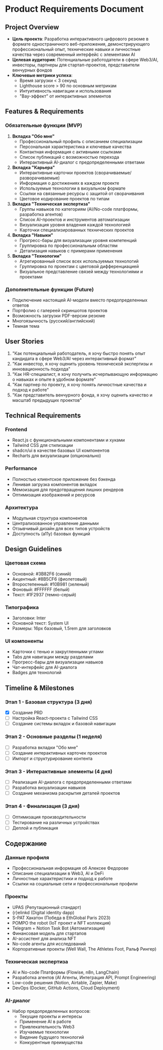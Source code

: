 # Product Requirements Document

## Project Overview

- **Цель проекта**: Разработка интерактивного цифрового резюме в формате одностраничного веб-приложения, демонстрирующего профессиональный опыт, технические навыки и личностные качества через современный интерфейс с элементами AI
- **Целевая аудитория**: Потенциальные работодатели в сфере Web3/AI, инвесторы, партнеры для стартап-проектов, представители венчурных фондов
- **Ключевые метрики успеха**:
    - Время загрузки < 3 секунд
    - Lighthouse score > 90 по основным метрикам
    - Интуитивность навигации и использования
    - "Вау-эффект" от интерактивных элементов

## Features & Requirements

### Обязательные функции (MVP)

1. **Вкладка "Обо мне"**
    - Профессиональный профиль с описанием специализации
    - Персональная характеристика и ключевые качества
    - Контактная информация с активными ссылками
    - Список публикаций с возможностью перехода
    - Интерактивный AI-диалог с предопределенными ответами
2. **Вкладка "Карьера"**
    - Интерактивные карточки проектов (сворачиваемые/разворачиваемые)
    - Информация о достижениях в каждом проекте
    - Используемые технологии в визуальном формате
    - Ссылки на связанные ресурсы с защитой от сворачивания
    - Цветовое кодирование проектов по типам
3. **Вкладка "Техническая экспертиза"**
    - Группы навыков по категориям (AI/No-code платформы, разработка агентов)
    - Список AI-проектов и инструментов автоматизации
    - Визуализация уровня владения каждой технологией
    - Карточки специализированных технических проектов
4. **Вкладка "Навыки"**
    - Прогресс-бары для визуализации уровня компетенций
    - Группировка по профессиональным областям
    - Детализация навыков с примерами применения
5. **Вкладка "Технологии"**
    - Агрегированный список всех используемых технологий
    - Группировка по проектам с цветовой дифференциацией
    - Визуальное представление связей между технологиями и проектами

### Дополнительные функции (Future)

- Подключение настоящей AI-модели вместо предопределенных ответов
- Портфолио с галереей скриншотов проектов
- Возможность загрузки PDF-версии резюме
- Многоязычность (русский/английский)
- Темная тема

## User Stories

1. "Как потенциальный работодатель, я хочу быстро понять опыт кандидата в сфере Web3/AI через интерактивный формат"
2. "Как инвестор, я хочу оценить уровень технической экспертизы и инновационность подхода"
3. "Как HR-специалист, я хочу получить исчерпывающую информацию о навыках и опыте в удобном формате"
4. "Как партнер по проекту, я хочу понять личностные качества и подход к работе"
5. "Как представитель венчурного фонда, я хочу оценить качество и масштаб предыдущих проектов"

## Technical Requirements

### Frontend

- React.js с функциональными компонентами и хуками
- Tailwind CSS для стилизации
- shadcn/ui в качестве базовых UI компонентов
- Recharts для визуализации (опционально)

### Performance

- Полностью клиентское приложение без бэкенда
- Ленивая загрузка компонентов вкладок
- Мемоизация для предотвращения лишних рендеров
- Оптимизация изображений и ресурсов

### Архитектура

- Модульная структура компонентов
- Централизованное управление данными
- Отзывчивый дизайн для всех типов устройств
- Доступность (a11y) базовых функций

## Design Guidelines

### Цветовая схема

- Основной: #3B82F6 (синий)
- Акцентный: #8B5CF6 (фиолетовый)
- Второстепенный: #10B981 (зеленый)
- Фоновый: #FFFFFF (белый)
- Текст: #1F2937 (темно-серый)

### Типографика

- Заголовки: Inter
- Основной текст: System UI
- Размеры: 16px базовый, 1.5rem для заголовков

### UI компоненты

- Карточки с тенью и закругленными углами
- Tabs для навигации между разделами
- Прогресс-бары для визуализации навыков
- Чат-интерфейс для AI-диалога
- Badges для технологий

## Timeline & Milestones

### Этап 1 - Базовая структура (3 дня)

- [x]  Создание PRD
- [ ]  Настройка React-проекта с Tailwind CSS
- [ ]  Создание системы вкладок и базовой навигации

### Этап 2 - Основные разделы (1 неделя)

- [ ]  Разработка вкладки "Обо мне"
- [ ]  Создание интерактивных карточек проектов
- [ ]  Импорт и структурирование контента

### Этап 3 - Интерактивные элементы (4 дня)

- [ ]  Реализация AI-диалога с предопределенными ответами
- [ ]  Разработка визуализации навыков
- [ ]  Создание механизма раскрытия деталей проектов

### Этап 4 - Финализация (3 дня)

- [ ]  Оптимизация производительности
- [ ]  Тестирование на различных устройствах
- [ ]  Деплой и публикация

## Содержание

### Данные профиля

- Профессиональная информация об Алексее Федорове
- Описание специализации в Web3, AI и DeFi
- Личностные характеристики и подход к работе
- Ссылки на социальные сети и профессиональные профили

### Проекты

- UPAS (Репутационный стандарт)
- {r}elinkd (Digital identity dapp)
- S-PAT Хакатон (Победа в EthGlobal Paris 2023)
- POMPO the robot (IoT проект и NFT коллекция)
- Telegram + Notion Task Bot (Автоматизация)
- Финансовая модель для стартапов
- AI-ассистент для анализа NFT
- No-code агенты для исследований
- Корпоративные проекты (Well Wall, The Athletes Foot, Ральф Рингер)

### Техническая экспертиза

- AI и No-code Платформы (Flowise, n8n, LangChain)
- Разработка агентов (AI Агенты, Интеграция API, Prompt Engineering)
- Low-code решения (Notion, Airtable, Zapier, Make)
- DevOps (Docker, GitHub Actions, Cloud Deployment)

### AI-диалог

- Набор предопределенных вопросов:
    - Текущие проекты и интересы
    - Применение AI в работе
    - Привлекательность Web3
    - Изучаемые технологии
    - Видение будущего технологий
    - Конкурентные преимущества
